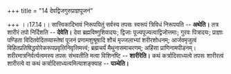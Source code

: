 +++
title = "14 देवद्विजगुरुप्राज्ञपूजनं"

+++
।।17.14।। सात्त्विकादिभावं निरूपयितुं सर्वस्य तपसः स्वरूपं त्रिविधं
निरूपयति -- **अथेति।** तत्र शारीरं तपो निर्दिशति -- **देवेति।** देवा
ब्रह्मविष्णुशिवादयः; द्विजाः पूज्यपूज्यत्वाद्विजोत्तमाः; गुरवः
पित्रादयः; प्राज्ञाः पण्डिता विदितवेदितव्यास्तेषां पूजनं
प्रणामशुश्रूषादि शौचं मृज्जलाभ्यां शरीरशोधनम्; आर्जवमृजुत्वं
विहितप्रतिषिद्धयोरेकरूपप्रवृत्तिनिवृत्तिमत्त्वं; ब्रह्मचर्यं
मैथुनासमाचरणम्; अहिंसा प्राणिनामपीडनम्। शरीरमात्रनिर्वर्त्यत्वमस्य तपसः
संभवतीति मत्वा विशिनष्टि -- **शारीरेति।** कथं कर्त्रादिसाध्यत्वे तपसः
शारीरत्वं शारीरत्वे वा कथं कर्त्रादिसाध्यत्वमित्याशङ्क्याह --
**पञ्चेति।**
